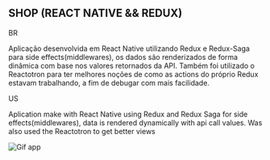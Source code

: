 ## SHOP (REACT NATIVE && REDUX)

BR

Aplicação desenvolvida em React Native utilizando Redux e Redux-Saga para side effects(middlewares), os dados
são renderizados de forma dinâmica com base nos valores retornados da API. Também foi utilizado o Reactotron para
ter melhores noções de como as actions do próprio Redux estavam trabalhando, a fim de debugar com mais facilidade.

US

Aplication make with React Native using Redux and Redux Saga for side effects(middlewares), data is rendered 
dynamically with api call values. Was also used the Reactotron to get better views

![Gif app](https://github.com/srgaba/ReactNative-Redux-Shop/blob/master/presents.gif)



